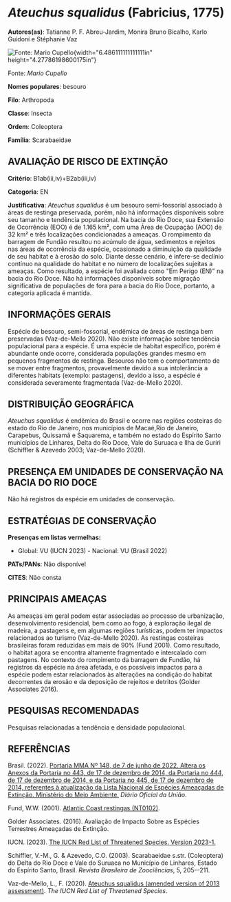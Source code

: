 # *Ateuchus squalidus* (Fabricius, 1775)

**Autores(as)**: Tatianne P. F. Abreu-Jardim, Monira Bruno Bicalho, Karlo Guidoni e Stéphanie Vaz

![Fonte: Mario Cupello](media/rId20.tiff){width="6.486111111111111in" height="4.27786198600175in"}

Fonte: *Mario Cupello*

**Nomes populares**: besouro

**Filo**: Arthropoda

**Classe**: Insecta

**Ordem**: Coleoptera

**Família**: Scarabaeidae

## AVALIAÇÃO DE RISCO DE EXTINÇÃO

**Critério**: B1ab(iii,iv)+B2ab(iii,iv)

**Categoria**: EN

**Justificativa**: *Ateuchus squalidus* é um besouro semi-fossorial associado à áreas de restinga preservada, porém, não há informações disponíveis sobre seu tamanho e tendência populacional. Na bacia do Rio Doce, sua Extensão de Ocorrência (EOO) é de 1.165 km², com uma Área de Ocupação (AOO) de 32 km² e três localizações condicionadas a ameaças. O rompimento da barragem de Fundão resultou no acúmulo de água, sedimentos e rejeitos nas áreas de ocorrência da espécie, ocasionado a diminuição da qualidade de seu habitat e à erosão do solo. Diante desse cenário, é infere-se declínio contínuo na qualidade do habitat e no número de localizações sujeitas a ameaças. Como resultado, a espécie foi avaliada como "Em Perigo (EN)" na bacia do Rio Doce. Não há informações disponíveis sobre migração significativa de populações de fora para a bacia do Rio Doce, portanto, a categoria aplicada é mantida.

## INFORMAÇÕES GERAIS

Espécie de besouro, semi-fossorial, endêmica de áreas de restinga bem preservadas (Vaz-de-Mello 2020). Não existe informação sobre tendência populacional para a espécie. É uma espécie de habitat específico, porém é abundante onde ocorre, considerada populações grandes mesmo em pequenos fragmentos de restinga. Besouros não tem o comportamento de se mover entre fragmentos, provavelmente devido a sua intolerância a diferentes habitats (exemplo: pastagens), devido a isso, a espécie é considerada severamente fragmentada (Vaz-de-Mello 2020).

## DISTRIBUIÇÃO GEOGRÁFICA

*Ateuchus squalidus* é endêmica do Brasil e ocorre nas regiões costeiras do estado do Rio de Janeiro, nos municípios de Macaé,Rio de Janeiro, Carapebus, Quissamã e Saquarema, e também no estado do Espírito Santo municípios de Linhares, Delta do Rio Doce, Vale do Suruaca e Ilha de Guriri (Schiffler & Azevedo 2003; Vaz-de-Mello 2020).

## PRESENÇA EM UNIDADES DE CONSERVAÇÃO NA BACIA DO RIO DOCE

Não há registros da espécie em unidades de conservação.

## ESTRATÉGIAS DE CONSERVAÇÃO

**Presenças em listas vermelhas:**

-   Global: VU (IUCN 2023) -   Nacional: VU (Brasil 2022)

**PATs/PANs**: Não disponível

**CITES**: Não consta

## PRINCIPAIS AMEAÇAS

As ameaças em geral podem estar associadas ao processo de urbanização, desenvolvimento residencial, bem como ao fogo, à exploração ilegal de madeira, a pastagens e, em algumas regiões turísticas, podem ter impactos relacionados ao turismo (Vaz-de-Mello 2020). As restingas costeiras brasileiras foram reduzidas em mais de 90% (Fund 2001). Como resultado, o habitat agora se encontra altamente fragmentado e intercalado com pastagens. No contexto do rompimento da barragem de Fundão, há registros da espécie na área afetada, e os possíveis impactos para a espécie podem estar relacionados às alterações na condição do habitat decorrentes da erosão e da deposição de rejeitos e detritos (Golder Associates 2016).

## PESQUISAS RECOMENDADAS

Pesquisas relacionadas a tendência e densidade populacional.

## REFERÊNCIAS

Brasil. (2022). [Portaria MMA Nº 148, de 7 de junho de 2022. Altera os Anexos da Portaria no 443, de 17 de dezembro de 2014, da Portaria no 444, de 17 de dezembro de 2014, e da Portaria no 445, de 17 de dezembro de 2014, referentes à atualização da Lista Nacional de Espécies Ameaçadas de Extinção. Ministério do Meio Ambiente.](https://in.gov.br/en/web/dou/-/portaria-mma-n-148-de-7-de-junho-de-2022-406272733) *Diário Oficial da União*.

Fund, W.W. (2001). [Atlantic Coast restingas (NT0102)](http://worldwildlife.org/ecoregions/nt0102).

Golder Associates. (2016). Avaliação de Impacto Sobre as Espécies Terrestres Ameaçadas de Extinção.

IUCN. (2023). [The IUCN Red List of Threatened Species. Version 2023-1.](https://www.iucnredlist.org.)

Schiffler, V.-M., G. & Azevedo, C.O. (2003). Scarabaeidae s.str.  (Coleoptera) do Delta do Rio Doce e Vale do Suruaca no Município de Linhares, Estado do Espírito Santo, Brasil. *Revista Brasileira de Zoociências*, 5, 205--211.

Vaz-de-Mello, L., F. (2020). [Ateuchus squalidus (amended version of 2013 assessment)](https://dx.doi.org/10.2305/IUCN.UK.2020-3.RLTS.T138026A176078304.en).  *The IUCN Red List of Threatened Species*.
